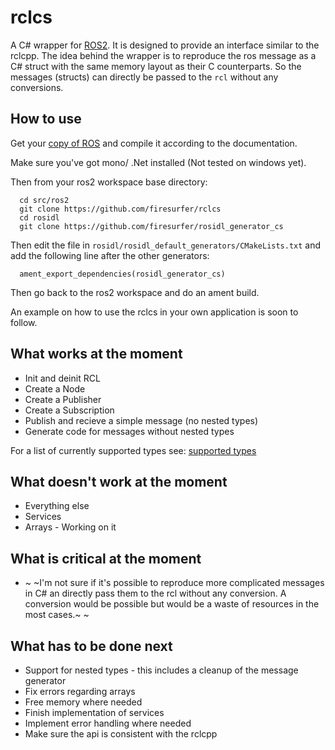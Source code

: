 # rclcs

A C# wrapper for [ROS2](https://github.com/ros2). It is designed to provide an interface similar to the rclcpp.
The idea behind the wrapper is to reproduce the ros message as a C# struct with the same memory layout as their C counterparts.
So the messages (structs) can directly be passed to the `rcl` without any conversions. 

## How to use

Get your [copy of ROS](https://github.com/ros2/ros2/wiki/Linux-Development-Setup) and compile it according to the documentation.

Make sure you've got mono/ .Net installed (Not tested on windows yet).

Then from your ros2 workspace base directory:
```
  cd src/ros2
  git clone https://github.com/firesurfer/rclcs
  cd rosidl
  git clone https://github.com/firesurfer/rosidl_generator_cs
```
Then edit the file in `rosidl/rosidl_default_generators/CMakeLists.txt` and add the following line after the other generators:
```
  ament_export_dependencies(rosidl_generator_cs)
```

Then go back to the ros2 workspace and do an ament build. 

An example on how to use the rclcs in your own application is soon to follow.

## What works at the moment

* Init and deinit RCL
* Create a Node
* Create a Publisher
* Create a Subscription
* Publish and recieve a simple message (no nested types)
* Generate code for messages without nested types

For a list of currently supported types see: [supported types](doc/SupportedTypes.md)

## What doesn't work at the moment

* Everything else 
* Services
* Arrays - Working on it

## What is critical at the moment

* ~ ~I'm not sure if it's possible to reproduce more complicated messages in C# an directly pass them to the rcl without any conversion. A conversion would be possible but would be a waste of resources in the most cases.~ ~

## What has to be done next

* Support for nested types - this includes a cleanup of the message generator
* Fix errors regarding arrays
* Free memory where needed
* Finish implementation of services
* Implement error handling where needed
* Make sure the api is consistent with the rclcpp

